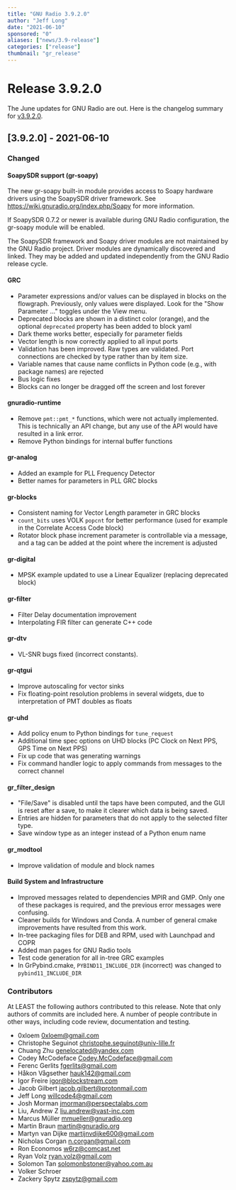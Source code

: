 ```yaml
---
title: "GNU Radio 3.9.2.0"
author: "Jeff Long"
date: "2021-06-10"
sponsored: "0"
aliases: ["news/3.9-release"]
categories: ["release"]
thumbnail: "gr_release"
---
```

# Release 3.9.2.0

The June updates for GNU Radio are out. Here is the changelog summary for [v3.9.2.0](https://github.com/gnuradio/gnuradio/releases/tag/v3.9.2.0).

<!--more-->

## [3.9.2.0] - 2021-06-10

### Changed

#### SoapySDR support (gr-soapy)
The new gr-soapy built-in module provides access to Soapy hardware drivers using the SoapySDR driver framework. See https://wiki.gnuradio.org/index.php/Soapy for more information.

If SoapySDR 0.7.2 or newer is available during GNU Radio configuration, the gr-soapy module will be enabled.

The SoapySDR framework and Soapy driver modules are not maintained by the GNU Radio project. Driver modules are dynamically discovered and linked. They may be added and updated independently from the GNU Radio release cycle.

#### GRC

- Parameter expressions and/or values can be displayed in blocks on the flowgraph. Previously, only values were displayed. Look for the "Show Parameter ..." toggles under the View menu.
- Deprecated blocks are shown in a distinct color (orange), and the optional `deprecated` property has been added to block yaml
- Dark theme works better, especially for parameter fields
- Vector length is now correctly applied to all input ports
- Validation has been improved. Raw types are validated. Port connections are checked by type rather than by item size.
- Variable names that cause name conflicts in Python code (e.g., with package names) are rejected
- Bus logic fixes
- Blocks can no longer be dragged off the screen and lost forever

#### gnuradio-runtime

- Remove `pmt::pmt_*` functions, which were not actually implemented. This is technically an API change, but any use of the API would have resulted in a link error.
- Remove Python bindings for internal buffer functions

#### gr-analog

- Added an example for PLL Frequency Detector
- Better names for parameters in PLL GRC blocks

#### gr-blocks

- Consistent naming for Vector Length parameter in GRC blocks
- `count_bits` uses VOLK `popcnt` for better performance (used for example in the Correlate Access Code block)
- Rotator block phase increment parameter is controllable via a message, and a tag can be added at the point where the increment is adjusted

#### gr-digital

- MPSK example updated to use a Linear Equalizer (replacing deprecated block)

#### gr-filter

- Filter Delay documentation improvement
- Interpolating FIR filter can generate C++ code

#### gr-dtv

- VL-SNR bugs fixed (incorrect constants).

#### gr-qtgui

- Improve autoscaling for vector sinks
- Fix floating-point resolution problems in several widgets, due to interpretation of PMT doubles as floats

#### gr-uhd

- Add policy enum to Python bindings for `tune_request` 
- Additional time spec options on UHD blocks (PC Clock on Next PPS, GPS Time on Next PPS)
- Fix up code that was generating warnings
- Fix command handler logic to apply commands from messages to the correct channel

#### gr_filter_design

- "File/Save" is disabled until the taps have been computed, and the GUI is reset after a save, to make it clearer which data is being saved.
- Entries are hidden for parameters that do not apply to the selected filter type.
- Save window type as an integer instead of a Python enum name

#### gr_modtool

- Improve validation of module and block names

#### Build System and Infrastructure

- Improved messages related to dependencies MPIR and GMP. Only one of these packages is required, and the previous error messages were confusing.
- Cleaner builds for Windows and Conda. A number of general cmake improvements have resulted from this work.
- In-tree packaging files for DEB and RPM, used with Launchpad and COPR
- Added man pages for GNU Radio tools
- Test code generation for all in-tree GRC examples
- In GrPybind.cmake, `PYBIND11_INCLUDE_DIR` (incorrect) was changed to `pybind11_INCLUDE_DIR`

### Contributors
At LEAST the following authors contributed to this release. Note that only authors of commits are included here. A number of people contribute in other ways, including code review, documentation and testing.

- 0xloem <0xloem@gmail.com>
- Christophe Seguinot <christophe.seguinot@univ-lille.fr>
- Chuang Zhu <genelocated@yandex.com>
- Codey McCodeface <Codey.McCodeface@gmail.com>
- Ferenc Gerlits <fgerlits@gmail.com>
- Håkon Vågsether <hauk142@gmail.com>
- Igor Freire <igor@blockstream.com>
- Jacob Gilbert <jacob.gilbert@protonmail.com>
- Jeff Long <willcode4@gmail.com>
- Josh Morman <jmorman@perspectalabs.com>
- Liu, Andrew Z <liu.andrew@vast-inc.com>
- Marcus Müller <mmueller@gnuradio.org>
- Martin Braun <martin@gnuradio.org>
- Martyn van Dijke <martijnvdijke600@gmail.com>
- Nicholas Corgan <n.corgan@gmail.com>
- Ron Economos <w6rz@comcast.net>
- Ryan Volz <ryan.volz@gmail.com>
- Solomon Tan <solomonbstoner@yahoo.com.au>
- Volker Schroer
- Zackery Spytz <zspytz@gmail.com>
